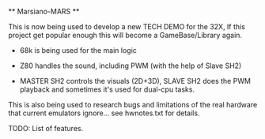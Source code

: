 ** Marsiano-MARS **

This is now being used to develop a new TECH DEMO for the 32X, If this project get popular enough this will become a GameBase/Library again.

- 68k is being used for the main logic

- Z80 handles the sound, including PWM (with the help of Slave SH2)

- MASTER SH2 controls the visuals (2D+3D), SLAVE SH2 does the PWM playback and sometimes it's used for dual-cpu tasks.


This is also being used to research bugs and limitations of the real hardware that current emulators ignore... see hwnotes.txt for details.

TODO: List of features.
